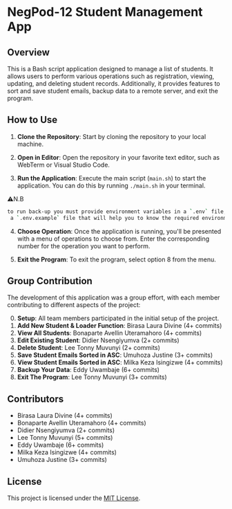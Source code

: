 # NegPod-12 Student Management App

## Overview

This is a Bash script application designed to manage a list of students. It allows users to perform various operations such as registration, viewing, updating, and deleting student records. Additionally, it provides features to sort and save student emails, backup data to a remote server, and exit the program.

## How to Use

1. **Clone the Repository**: Start by cloning the repository to your local machine.

2. **Open in Editor**: Open the repository in your favorite text editor, such as WebTerm or Visual Studio Code.

3. **Run the Application**: Execute the main script (`main.sh`) to start the application. You can do this by running `./main.sh` in your terminal.

⚠️N.B 
```bash
to run back-up you must provide environment variables in a `.env` file, you can find 
 a `.env.example` file that will help you to know the required environment variables
```

4. **Choose Operation**: Once the application is running, you'll be presented with a menu of operations to choose from. Enter the corresponding number for the operation you want to perform.

5. **Exit the Program**: To exit the program, select option 8 from the menu.

## Group Contribution

The development of this application was a group effort, with each member contributing to different aspects of the project:

0. **Setup**: All team members participated in the initial setup of the project.
1. **Add New Student & Loader Function**: Birasa Laura Divine (4+ commits)
2. **View All Students**: Bonaparte Avellin Uteramahoro (4+ commits)
3. **Edit Existing Student**: Didier Nsengiyumva (2+ commits)
4. **Delete Student**: Lee Tonny Muvunyi (2+ commits)
5. **Save Student Emails Sorted in ASC**: Umuhoza Justine (3+ commits)
6. **View Student Emails Sorted in ASC**: Milka Keza Isingizwe  (4+ commits)
7. **Backup Your Data**: Eddy Uwambaje (6+ commits)
8. **Exit The Program**: Lee Tonny Muvunyi (3+ commits)

## Contributors

- Birasa Laura Divine (4+ commits)
- Bonaparte Avellin Uteramahoro (4+ commits)
- Didier Nsengiyumva (2+ commits)
- Lee Tonny Muvunyi (5+ commits)
- Eddy Uwambaje (6+ commits)
- Milka Keza Isingizwe (4+ commits)
- Umuhoza Justine (3+ commits)


## License

This project is licensed under the [MIT License](LICENSE).
